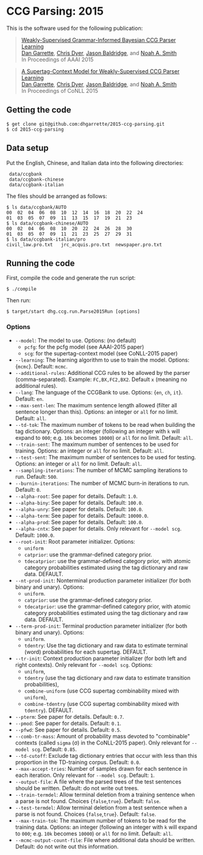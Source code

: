 [Dan Garrette]: http://cs.utexas.edu/~dhg
[Chris Dyer]: http://www.cs.cmu.edu/~cdyer/
[Jason Baldridge]: http://www.jasonbaldridge.com
[Noah A. Smith]: http://www.cs.cmu.edu/~nasmith/

# CCG Parsing: 2015

This is the software used for the following publication:

> [Weakly-Supervised Grammar-Informed Bayesian CCG Parser Learning](http://www.aclweb.org/anthology/C08-1008.pdf)    
> [Dan Garrette], [Chris Dyer], [Jason Baldridge], and [Noah A. Smith]  
> In Proceedings of AAAI 2015  

> [A Supertag-Context Model for Weakly-Supervised CCG Parser Learning](https://aclweb.org/anthology/K/K15/K15-1003.pdf)    
> [Dan Garrette], [Chris Dyer], [Jason Baldridge], and [Noah A. Smith]  
> In Proceedings of CoNLL 2015  


## Getting the code

    $ get clone git@github.com:dhgarrette/2015-ccg-parsing.git
    $ cd 2015-ccg-parsing

## Data setup

Put the English, Chinese, and Italian data into the following directories:

     data/ccgbank
     data/ccgbank-chinese
     data/ccgbank-italian
     
The files should be arranged as follows:

	$ ls data/ccgbank/AUTO
	00	02	04	06	08	10	12	14	16	18	20	22	24
	01	03	05	07	09	11	13	15	17	19	21	23
	$ ls data/ccgbank-chinese/AUTO
	00	02	04	06	08	10	20	22	24	26	28	30
	01	03	05	07	09	11	21	23	25	27	29	31
	$ ls data/ccgbank-italian/pro
	civil_law.pro.txt	jrc_acquis.pro.txt	newspaper.pro.txt    

## Running the code

First, compile the code and generate the run script:

    $ ./compile
    
Then run:

    $ target/start dhg.ccg.run.Parse2015Run [options]

### Options

* `--model`: The model to use.  Options: (no default) 
  * `pcfg`: for the pcfg model (see AAAI-2015 paper)
  * `scg`: for the supertag-context model (see CoNLL-2015 paper) 
* `--learning`: The learning algorithm to use to train the model.  Options: {`mcmc`}.  Default: `mcmc`.
* `--additional-rules`: Additional CCG rules to be allowed by the parser (comma-separated).  Example: `FC,BX,FC2,BX2`.  Default `x` (meaning no additional rules).
* `--lang`: The language of the CCGBank to use.  Options: {`en`, `ch`, `it`}.  Default: `en`.
* `--max-sent-len`: The maximum sentence length allowed (filter all sentence longer than this).  Options: an integer or `all` for no limit.  Default: `all`.
* `--td-tok`: The maximum number of tokens to be read when building the tag dictionary.  Options: an integer (following an integer with `k` will expand to `000`; e.g. `10k` becomes `10000`) or `all` for no limit.  Default: `all`.
* `--train-sent`: The maximum number of sentences to be used for training.  Options: an integer or `all` for no limit.  Default: `all`.
* `--test-sent`: The maximum number of sentences to be used for testing.  Options: an integer or `all` for no limit.  Default: `all`.
* `--sampling-iterations`: The number of MCMC sampling iterations to run.  Default: `500`.
* `--burnin-iterations`: The number of MCMC burn-in iterations to run.  Default: `0`.
* `--alpha-root`: See paper for details.  Default: `1.0`.
* `--alpha-biny`: See paper for details.  Default: `100.0`.
* `--alpha-unry`: See paper for details.  Default: `100.0`.
* `--alpha-term`: See paper for details.  Default: `10000.0`.
* `--alpha-prod`: See paper for details.  Default: `100.0`.
* `--alpha-cntx`: See paper for details.  Only relevant for `--model scg`.  Default: `1000.0`.
* `--root-init`: Root parameter initializer. Options: 
  * `uniform`
  * `catprior`: use the grammar-defined category prior.
  * `tdecatprior`: use the grammar-defined category prior, with atomic category probabilities estimated using the tag dictionary and raw data.  DEFAULT.
* `--nt-prod-init`: Nonterminal production parameter initializer (for both binary and unary).  Options: 
  * `uniform`. 
  * `catprior`: use the grammar-defined category prior. 
  * `tdecatprior`: use the grammar-defined category prior, with atomic category probabilities estimated using the tag dictionary and raw data.  DEFAULT.
* `--term-prod-init`: Terminal production parameter initializer (for both binary and unary).  Options: 
  * `uniform`.
  * `tdentry`: Use the tag dictionary and raw data to estimate terminal (word) probabilities for each supertag.  DEFAULT.
* `--tr-init`: Context production parameter initializer (for both left and right contexts).  Only relevant for `--model scg`.  Options:
  * `uniform`, 
  * `tdentry` (use the tag dictionary and raw data to estimate transition probabilities),
  * `combine-uniform` (use CCG supertag combinability mixed with `uniform`),
  * `combine-tdentry` (use CCG supertag combinability mixed with `tdentry`).  DEFAULT.
* `--pterm`: See paper for details. Default: `0.7`.
* `--pmod`: See paper for details. Default: `0.1`.
* `--pfwd`: See paper for details. Default: `0.5`.
* `--comb-tr-mass`: Amount of probability mass devoted to "combinable" contexts (called `sigma` (σ) in the CoNLL-2015 paper).  Only relevant for `--model scg`.  Default: `0.85`.
* `--td-cutoff`: Exclude tag dictionary entries that occur with less than this proportion in the TD-training corpus.  Default: `0.0`.
* `--max-accept-tries`:  Number of samples drawn for each sentence in each iteration.  Only relevant for `--model scg`.  Default: `1`.
* `--output-file`: A file where the parsed trees of the test sentences should be written.  Default: do not write out trees.
* `--train-termdel`: Allow terminal deletion from a training sentence when a parse is not found.  Choices {`false`,`true`}.  Default: `false`.
* `--test-termdel`: Allow terminal deletion from a test sentence when a parse is not found.  Choices {`false`,`true`}.  Default: `false`.
* `--max-train-tok`: The maximum number of tokens to be read for the training data.  Options: an integer (following an integer with `k` will expand to `000`; e.g. `10k` becomes `10000`) or `all` for no limit.  Default: `all`.
* `--mcmc-output-count-file`: File where additional data should be written.  Default: do not write out this information.

